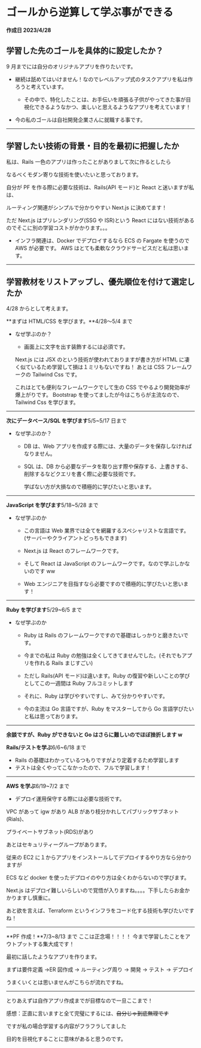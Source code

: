 # ゴールから逆算して学ぶ事ができる

**作成日 2023/4/28**

## 学習した先のゴールを具体的に設定したか？

9 月までには自分のオリジナルアプリを作りたいです。

- 継続は舐めてはいけません！なのでレベルアップ式のタスクアプリを私は作ろうと考えています。

  - その中で、特化したことは、お手伝いを頑張る子供がやってきた事が目視化できるようなかつ、楽しいと思えるようなアプリを考えています！

- 今の私のゴールは自社開発企業さんに就職する事です。

---

## 学習したい技術の背景・目的を最初に把握したか

私は、Rails 一色のアプリは作ったことがありまして次に作るとしたら

なるべくモダン寄りな技術を使いたいと思っております。

自分が PF を作る際に必要な技術は、Rails(API モード)と React と迷いますが私は、

ルーティング関連がシンプルで分かりやすい Next.js に決めてます！

ただ Next.js はプリレンダリング(SSG や ISR)という React にはない技術があるのでそこに別の学習コストがかかります。。。

- インフラ関連は、Docker でデプロイするなら ECS の Fargate を使うので AWS が必要です。
  AWS はとても柔軟なクラウドサービスだと私は思います。

---

## 学習教材をリストアップし、優先順位を付けて選定したか

4/28 からとして考えます。

**まずは HTML/CSS を学びます。**4/28〜5/4 まで

- なぜ学ぶのか？

  - 画面上に文字を出す装飾するには必須です。

  Next.js には JSX のという技術が使われておりますが書き方が HTML に凄く似ているため学習して損は１ミリもないですね！
  あとは CSS フレームワークの Tailwind Css です。

  これはとても便利なフレームワークでして生の CSS でやるより開発効率が爆上がりです。
  Bootstrap を使ってましたが今はこちらが主流なので、Tailwind Css を学びます。

---

**次にデータベース/SQL を学びます**5/5~5/17 日まで

- なぜ学ぶのか？

  - DB は、Web アプリを作成する際には、大量のデータを保存しなければなりません。
  - SQL は、DB から必要なデータを取り出す際や保存する、上書きする、削除するなどクエリを書く際に必要な技術です。

    学ばない方が大損なので積極的に学びたいと思います。

---

**JavaScript を学びます**5/18~5/28 まで

- なぜ学ぶのか

  - この言語は Web 業界では全てを網羅するスペシャリストな言語です。(サーバーやクライアントどっちもできます)

  - Next.js は React のフレームワークです。

  - そして React は JavaScript のフレームワークです。なので学ぶしかないのです ww

  - Web エンジニアを目指すなら必要ですので積極的に学びたいと思います！

---

**Ruby を学びます**5/29~6/5 まで

- なぜ学ぶのか

  - Ruby は Rails のフレームワークですので基礎はしっかりと磨きたいです。

  - 今までの私は Ruby の勉強は全くしてきてませんでした。(それでもアプリを作れる Rails まじすごい)
  - ただし Rails(API モード)は違います。Ruby の復習や新しいことの学びとしてこの一週間は Ruby フルコミットします

  - それに、Ruby は学びやすいですし、みて分かりやすいです。

  - 今の主流は Go 言語ですが、Ruby をマスターしてから Go 言語学びたいと私は思っております。

---

**余談ですが、Ruby ができないと Go はさらに難しいのでほぼ挫折します w**

**Rails/テストを学ぶ**6/6~6/18 まで

- Rails の基礎はわかっているつもりですがより定着するため学習します
- テストは全くやってこなかったので、フルで学習します！

---

**AWS を学ぶ**6/19~7/2 まで

- デプロイ運用保守する際には必要な技術です。

VPC があって igw があり ALB があり枝分かれしてパブリックサブネット(Rials)、

プライベートサブネット(RDS)があり

あとはセキュリティーグループがあります。

従来の EC2 に１からアプリをインストールしてデプロイするやり方なら分かりますが

ECS など docker を使ったデプロイのやり方は全くわからないので学びます。

Next.js はデプロイ難しいらしいので覚悟が入りますね。。。。下手したらお金かかりますし慎重に。

あと欲を言えば、Terraform というインフラをコード化する技術も学びたいですね！

---

**PF 作成！**7/3~8/13 まで
ここは正念場！！！！
今まで学習したことをアウトプットする集大成です！

最初に話したようなアプリを作ります。

まずは要件定義 →ER 図作成 → ルーティング周り → 開発 → テスト → デプロイ

うまくいくとは思いませんがこちらが流れですね。

---

とりあえずは自作アプリ作成までが目標なので一旦ここまで！

感想：正直に言いますと全て完璧にするには、~~自分じゃ到底無理です~~

ですが私の場合学習する内容がフラフラしてました

目的を目視化することに意味があると思うのです。
